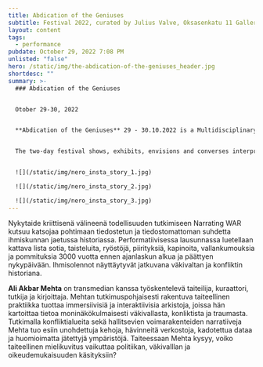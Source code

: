 ```yaml
---
title: Abdication of the Geniuses
subtitle: Festival 2022, curated by Julius Valve, Oksasenkatu 11 Gallery and Maunulatalo
layout: content
tags:
  - performance
pubdate: October 29, 2022 7:08 PM
unlisted: "false"
hero: /static/img/the-abdication-of-the-geniuses_header.jpg
shortdesc: ""
summary: >-
  ### Abdication of the Geniuses


  Otober 29-30, 2022


  **Abdication of the Geniuses** 29 - 30.10.2022 is a Multidisciplinary Art Festival held at Oksasenkatu 11 -gallery and Maunulatalo culture centre, Helsinki. 


  The two-day festival shows, exhibits, envisions and converses interpretations of contemporary life. The artist-run festival exhibits performances, dance, video art, film, sound art, and experimental music.


  ![](/static/img/nero_insta_story_1.jpg)

  ![](/static/img/nero_insta_story_2.jpg)

  ![](/static/img/nero_insta_story_3.jpg)
---
```

Nykytaide kriittisenä välineenä todellisuuden tutkimiseen Narrating WAR kutsuu katsojaa pohtimaan tiedostetun ja tiedostomattoman suhdetta ihmiskunnan jaetussa historiassa. Performatiivisessa lausunnassa luetellaan kattava lista sotia, taisteluita, ryöstöjä, piirityksiä, kapinoita, vallankumouksia ja pommituksia 3000 vuotta ennen ajanlaskun alkua ja päättyen nykypäivään. Ihmisolennot näyttäytyvät jatkuvana väkivaltan ja konfliktin historiana.

**Ali Akbar Mehta** on transmedian kanssa työskentelevä taiteilija, kuraattori, tutkija ja kirjoittaja. Mehtan tutkimuspohjaisesti rakentuva taiteellinen praktiikka tuottaa immersiivisiä ja interaktiivisia arkistoja, joissa hän kartoittaa tietoa moninäkökulmaisesti väkivallasta, konliktista ja traumasta. Tutkimalla konfliktialueita sekä hallitsevien voimarakenteiden narratiiveja Mehta tuo esiin unohdettuja kehoja, hävinneitä verkostoja, kadotettua dataa ja huomioimatta jätettyjä ympäristöjä. Taiteessaan Mehta kysyy, voiko taiteellinen mielikuvitus vaikuttaa politiikan, väkivalllan ja oikeudemukaisuuden käsityksiin?
